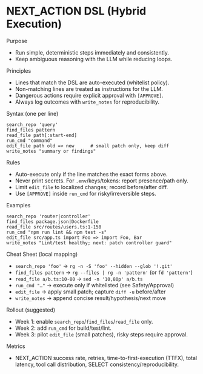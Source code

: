 # NEXT_ACTION DSL (Hybrid Execution)

Purpose
- Run simple, deterministic steps immediately and consistently.
- Keep ambiguous reasoning with the LLM while reducing loops.

Principles
- Lines that match the DSL are auto-executed (whitelist policy).
- Non-matching lines are treated as instructions for the LLM.
- Dangerous actions require explicit approval with `[APPROVE]`.
- Always log outcomes with `write_notes` for reproducibility.

Syntax (one per line)
```
search_repo 'query'
find_files pattern
read_file path[:start-end]
run_cmd "command"
edit_file path old => new      # small patch only, keep diff
write_notes "summary or findings"
```

Rules
- Auto-execute only if the line matches the exact forms above.
- Never print secrets. For `.env`/keys/tokens: report presence/path only.
- Limit `edit_file` to localized changes; record before/after diff.
- Use `[APPROVE]` inside `run_cmd` for risky/irreversible steps.

Examples
```
search_repo 'router|controller'
find_files package.json|Dockerfile
read_file src/routes/users.ts:1-150
run_cmd "npm run lint && npm test -s"
edit_file src/app.ts import Foo => import Foo, Bar
write_notes "Lint/test healthy; next: patch controller guard"
```

Cheat Sheet (local mapping)
- `search_repo 'foo'` → `rg -n -S 'foo' --hidden --glob '!.git'`
- `find_files pattern` → `rg --files | rg -n 'pattern'` (or `fd 'pattern'`)
- `read_file a/b.ts:10-80` → `sed -n '10,80p' a/b.ts`
- `run_cmd "…"` → execute only if whitelisted (see Safety/Approval)
- `edit_file` → apply small patch; capture `diff -u` before/after
- `write_notes` → append concise result/hypothesis/next move

Rollout (suggested)
- Week 1: enable `search_repo`/`find_files`/`read_file` only.
- Week 2: add `run_cmd` for build/test/lint.
- Week 3: pilot `edit_file` (small patches), risky steps require approval.

Metrics
- NEXT_ACTION success rate, retries, time-to-first-execution (TTFX), total latency,
  tool call distribution, SELECT consistency/reproducibility.

